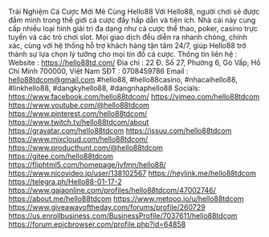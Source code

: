 Trải Nghiệm Cá Cược Mới Mẻ Cùng Hello88
Với Hello88, người chơi sẽ được đắm mình trong thế giới cá cược đầy hấp dẫn và tiện ích. Nhà cái này cung cấp nhiều loại hình giải trí đa dạng như cá cược thể thao, poker, casino trực tuyến và các trò chơi slot. Mọi giao dịch đều diễn ra nhanh chóng, chính xác, cùng với hệ thống hỗ trợ khách hàng tận tâm 24/7, giúp Hello88 trở thành sự lựa chọn lý tưởng cho mọi tín đồ cá cược.
Thông tin liên hệ :
Website : https://hello88td.com/
Địa chỉ : 22 Đ. Số 27, Phường 6, Gò Vấp, Hồ Chí Minh 700000, Việt Nam
SĐT : 0708459786
Email : hello88tdcom@gmail.com
#hello88, #hello88casino, #nhacaihello88, #linkhello88, #dangkyhello88, #dangnhaphello88
Socials:
https://www.facebook.com/hello88tdcom/
https://vimeo.com/hello88tdcom
https://www.youtube.com/@hello88tdcom
https://www.pinterest.com/hello88tdcom/
https://www.twitch.tv/hello88tdcom/about
https://gravatar.com/hello88tdcom
https://issuu.com/hello88tdcom
https://www.mixcloud.com/hello88tdcom/
https://www.producthunt.com/@hello88tdcom
https://gitee.com/hello88tdcom
https://fliphtml5.com/homepage/jvfmn/hello88/
https://www.nicovideo.jp/user/138102567
https://heylink.me/hello88tdcom
https://telegra.ph/Hello88-01-17-2
https://www.gaiaonline.com/profiles/hello88tdcom/47002746/
https://about.me/hello88tdcom
https://www.metooo.io/u/hello88tdcom
https://www.giveawayoftheday.com/forums/profile/260729
https://us.enrollbusiness.com/BusinessProfile/7037611/hello88tdcom
https://forum.epicbrowser.com/profile.php?id=64858
